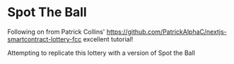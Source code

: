 # Spot The Ball

Following on from Patrick Collins' https://github.com/PatrickAlphaC/nextjs-smartcontract-lottery-fcc excellent tutorial!

Attempting to replicate this lottery with a version of Spot the Ball
